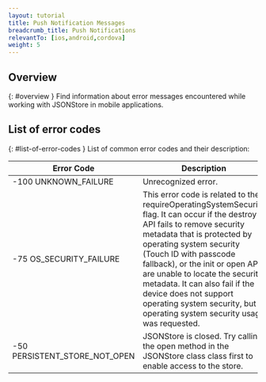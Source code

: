 ```yaml
---
layout: tutorial
title: Push Notification Messages
breadcrumb_title: Push Notifications
relevantTo: [ios,android,cordova]
weight: 5
---
```

<!-- NLS_CHARSET=UTF-8 -->
## Overview
{: #overview }
Find information about error messages encountered while working with JSONStore in mobile applications.


## List of error codes
{: #list-of-error-codes }
List of common error codes and their description:

|Error Code      | Description |
|----------------|-------------|
| -100 UNKNOWN_FAILURE | Unrecognized error. |
| -75 OS\_SECURITY\_FAILURE | This error code is related to the requireOperatingSystemSecurity flag. It can occur if the destroy API fails to remove security metadata that is protected by operating system security (Touch ID with passcode fallback), or the init or open APIs are unable to locate the security metadata. It can also fail if the device does not support operating system security, but operating system security usage was requested. |
| -50 PERSISTENT\_STORE\_NOT\_OPEN | JSONStore is closed. Try calling the open method in the JSONStore class class first to enable access to the store. |

